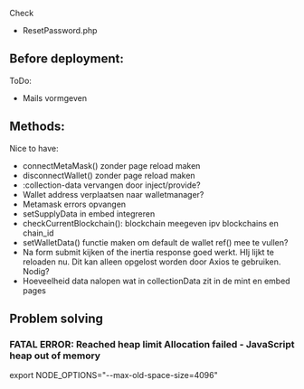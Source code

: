 Check
- ResetPassword.php

Before deployment:
- 

ToDo:
- Mails vormgeven

Methods:
-

Nice to have:
- connectMetaMask() zonder page reload maken
- disconnectWallet() zonder page reload maken
- :collection-data vervangen door inject/provide?
- Wallet address verplaatsen naar walletmanager?
- Metamask errors opvangen
- setSupplyData in embed integreren
- checkCurrentBlockchain(): blockchain meegeven ipv blockchains en chain_id
- setWalletData() functie maken om default de wallet ref() mee te vullen?
- Na form submit kijken of the inertia response goed werkt. HIj lijkt te reloaden nu. Dit kan alleen opgelost worden door Axios te gebruiken. Nodig?
- Hoeveelheid data nalopen wat in collectionData zit in de mint en embed pages

## Problem solving
### FATAL ERROR: Reached heap limit Allocation failed - JavaScript heap out of memory
export NODE_OPTIONS="--max-old-space-size=4096"
